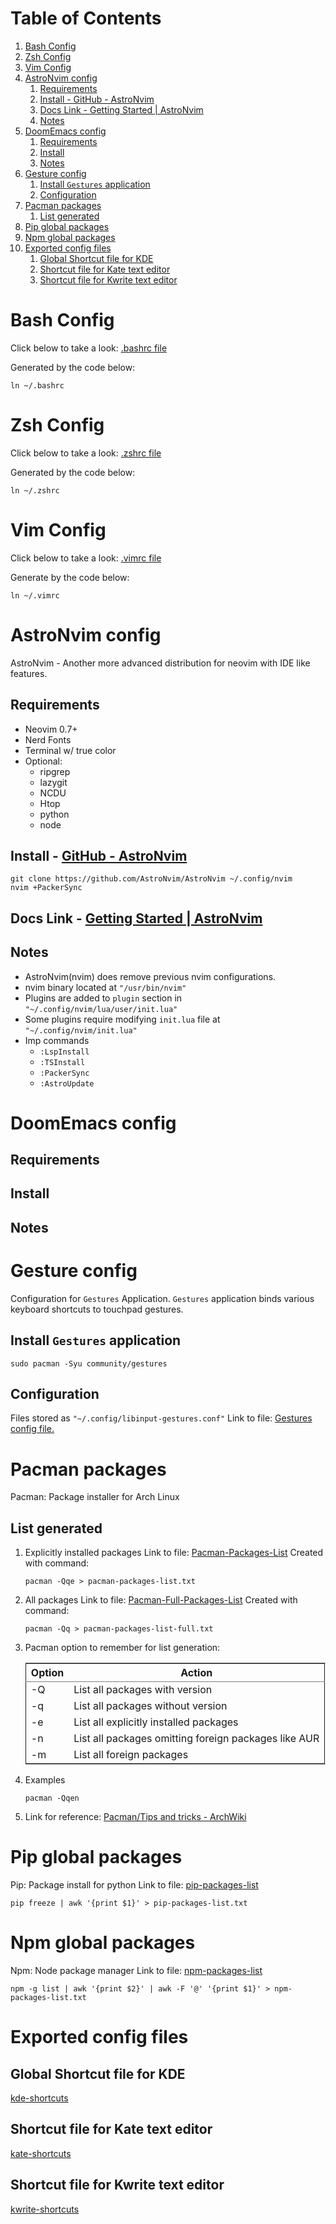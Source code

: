 
# Table of Contents

1.  [Bash Config](#org716f4a9)
2.  [Zsh Config](#orgd141332)
3.  [Vim Config](#org35064c7)
4.  [AstroNvim config](#org84b568b)
    1.  [Requirements](#orgc1ee0aa)
    2.  [Install - GitHub - AstroNvim](#org0cf6ba0)
    3.  [Docs Link - Getting Started | AstroNvim](#orgbacafb6)
    4.  [Notes](#org4c6714d)
5.  [DoomEmacs config](#org98bcfe4)
    1.  [Requirements](#org407462f)
    2.  [Install](#org5a18f9e)
    3.  [Notes](#org0af3277)
6.  [Gesture config](#org0703673)
    1.  [Install `Gestures` application](#orgc17b1e8)
    2.  [Configuration](#org26bbe67)
7.  [Pacman packages](#org82dd4f9)
    1.  [List generated](#orgde3111e)
8.  [Pip global packages](#org2d151fe)
9.  [Npm global packages](#org44bbfeb)
10. [Exported config files](#org9d506af)
    1.  [Global Shortcut file for KDE](#orgf7bb4aa)
    2.  [Shortcut file for Kate text editor](#orga9f2d63)
    3.  [Shortcut file for Kwrite text editor](#org92336d0)



<a id="org716f4a9"></a>

# Bash Config

Click below to take a look:
[.bashrc file](.bashrc)

Generated by the code below:

    
    ln ~/.bashrc


<a id="orgd141332"></a>

# Zsh Config

Click below to take a look:
[.zshrc file](.zshrc)

Generated by the code below:

    ln ~/.zshrc


<a id="org35064c7"></a>

# Vim Config

Click below to take a look:
[.vimrc file](.vimrc)

Generate by the code below:

    ln ~/.vimrc


<a id="org84b568b"></a>

# AstroNvim config

AstroNvim - Another more advanced distribution for neovim with IDE like features.


<a id="orgc1ee0aa"></a>

## Requirements

-   Neovim 0.7+
-   Nerd Fonts
-   Terminal w/ true color
-   Optional:
    -   ripgrep
    -   lazygit
    -   NCDU
    -   Htop
    -   python
    -   node


<a id="org0cf6ba0"></a>

## Install - [GitHub - AstroNvim](https://github.com/AstroNvim/AstroNvim)

    git clone https://github.com/AstroNvim/AstroNvim ~/.config/nvim
    nvim +PackerSync


<a id="orgbacafb6"></a>

## Docs Link - [Getting Started | AstroNvim](https://astronvim.github.io/)


<a id="org4c6714d"></a>

## Notes

-   AstroNvim(nvim) does remove previous nvim configurations.
-   nvim binary located at `"/usr/bin/nvim"`
-   Plugins are added to `plugin` section in `"~/.config/nvim/lua/user/init.lua"`
-   Some plugins require modifying `init.lua` file at `"~/.config/nvim/init.lua"`
-   Imp commands
    -   `:LspInstall`
    -   `:TSInstall`
    -   `:PackerSync`
    -   `:AstroUpdate`


<a id="org98bcfe4"></a>

# DoomEmacs config


<a id="org407462f"></a>

## Requirements


<a id="org5a18f9e"></a>

## Install


<a id="org0af3277"></a>

## Notes


<a id="org0703673"></a>

# Gesture config

Configuration for `Gestures` Application.
`Gestures` application binds various keyboard shortcuts to touchpad gestures.


<a id="orgc17b1e8"></a>

## Install `Gestures` application

    sudo pacman -Syu community/gestures


<a id="org26bbe67"></a>

## Configuration

Files stored as `"~/.config/libinput-gestures.conf"`
Link to file: [Gestures config file.](.config/libinput-gestures.conf)


<a id="org82dd4f9"></a>

# Pacman packages

Pacman: Package installer for Arch Linux


<a id="orgde3111e"></a>

## List generated

1.  Explicitly installed packages
    Link to file: [Pacman-Packages-List](pacman-packages-list.txt)
    Created with command:
    
        pacman -Qqe > pacman-packages-list.txt
2.  All packages
    Link to file: [Pacman-Full-Packages-List](pacman-packages-list-full.txt)
    Created with command:
    
        pacman -Qq > pacman-packages-list-full.txt
3.  Pacman option to remember for list generation:
    
    <table border="2" cellspacing="0" cellpadding="6" rules="groups" frame="hsides">
    
    
    <colgroup>
    <col  class="org-left" />
    
    <col  class="org-left" />
    </colgroup>
    <thead>
    <tr>
    <th scope="col" class="org-left">Option</th>
    <th scope="col" class="org-left">Action</th>
    </tr>
    </thead>
    
    <tbody>
    <tr>
    <td class="org-left">-Q</td>
    <td class="org-left">List all packages with version</td>
    </tr>
    
    
    <tr>
    <td class="org-left">-q</td>
    <td class="org-left">List all packages without version</td>
    </tr>
    
    
    <tr>
    <td class="org-left">-e</td>
    <td class="org-left">List all explicitly installed packages</td>
    </tr>
    
    
    <tr>
    <td class="org-left">-n</td>
    <td class="org-left">List all packages omitting foreign packages like AUR</td>
    </tr>
    
    
    <tr>
    <td class="org-left">-m</td>
    <td class="org-left">List all foreign packages</td>
    </tr>
    </tbody>
    </table>
4.  Examples
    
        pacman -Qqen
5.  Link for reference: [Pacman/Tips and tricks - ArchWiki](https://wiki.archlinux.org/title/pacman/Tips_and_tricks#List_of_installed_packages)


<a id="org2d151fe"></a>

# Pip global packages

Pip: Package install for python
Link to file: [pip-packages-list](pip-packages-list.txt)

    pip freeze | awk '{print $1}' > pip-packages-list.txt


<a id="org44bbfeb"></a>

# Npm global packages

Npm: Node package manager
Link to file: [npm-packages-list](npm-packages-list.txt)

    npm -g list | awk '{print $2}' | awk -F '@' '{print $1}' > npm-packages-list.txt


<a id="org9d506af"></a>

# Exported config files


<a id="orgf7bb4aa"></a>

## Global Shortcut file for KDE

[kde-shortcuts](exports/ani-kde-scheme.kksrc)


<a id="orga9f2d63"></a>

## Shortcut file for Kate text editor

[kate-shortcuts](exports/kate-scheme.shortcuts)


<a id="org92336d0"></a>

## Shortcut file for Kwrite text editor

[kwrite-shortcuts](exports/kwrite-scheme.shortcuts)

